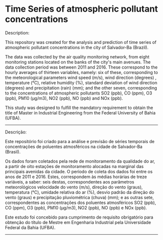 # Time Series of atmospheric pollutant concentrations
 Description: 

 This repository was created for the analysis and prediction of time series of atmospheric pollutant concentrations in the city of Salvador-Ba (Brazil).

The data was collected by the air quality monitoring network, from eight monitoring stations located on the banks of the city's main avenues. The data collection period was between 2011 and 2016. These correspond to the hourly averages of thirteen variables, namely: six of these, corresponding to the meteorological parameters wind speed (m/s), wind direction (degrees) , temperature (°C), relative humidity (%), standard deviation of wind direction (degrees) and precipitation (rain) (mm); and the other seven, corresponding to the concentrations of atmospheric pollutants SO2 (ppb), CO (ppm), O3 (ppb), PM10 (μg/m3), NO2 (ppb), NO (ppb) and NOx (ppb).

This study was designed to fulfill the mandatory requirement to obtain the title of Master in Industrial Engineering from the Federal University of Bahia (UFBA).

---------------------------------------------------------------------------------------------------------------

Descrição: 

Este repositório foi criado para a análise e previsão de séries temporais de concentrações de poluentes atmosféricos na cidade de Salvador-Ba (Brasil).

Os dados foram coletados pela rede de monitoramento da qualidade do ar, a partir de oito estações de monitoramento alocadas na marginal das principais avenidas da cidade. O período de coleta dos dados foi entre os anos de 2011 e 2016. Estes, correspondem às médias horárias de treze variáveis, a saber: seis destas, correspondentes aos parâmetros meteorológicos velocidade do vento (m/s), direção do vento (graus), temperatura (°C), umidade relativa do ar (%), desvio padrão da direção do vento (graus) e precipitação pluviométrica (chuva) (mm); e as outras sete, correspondentes as concentrações dos poluentes atmosféricos SO2 (ppb), CO (ppm), O3 (ppb), PM10 (μg/m3), NO2 (ppb), NO (ppb) e NOx (ppb).

Este estudo foi concebido para cumprimento de requisito obrigatório para obtenção do título de Mestre em Engenharia Industrial pela Universidade Federal da Bahia (UFBA).

---------------------------------------------------------------------------------------------------------------
